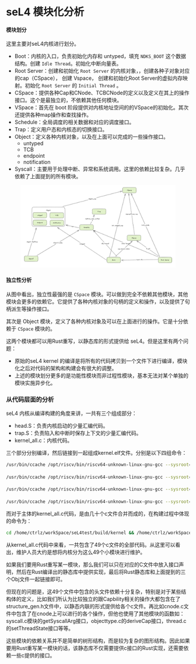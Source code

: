 # seL4 模块化分析

#### 模块划分

这里主要对seL4内核进行划分。

* Boot：内核的入口，负责初始化内存和 untyped，填充 `NDKS_BOOT` 这个数据结构。创建 `Idle Thread`。初始化中断向量表。
* Root Server：创建和初始化 `Root Server` 的内核对象，，创建各种子对象对应的cap（CSpace）， 创建 Vspace， 创建和初始化Root Server的虚拟内存映射。初始化 `Root Server` 的 `Initial Thread` 。
* CSpace：提供各种Cap和CNode、TCBCNode的定义以及定义在其上的操作接口。这个是最独立的，不依赖其他任何模块。
* VSpace：首先在 boot 阶段提供对内核地址空间的的VSpace的初始化。其次还提供各种map操作和查找操作。
* Schedule：全局调度的相关数据和对应的调度接口。
* Trap：定义用户态和内核态的切换接口。
* Object：定义各种内核对象，以及在上面可以完成的一些操作接口。
  * untyped
  * TCB
  * endpoint
  * notification
* Syscall：主要用于处理中断、异常和系统调用。这里的依赖比较复杂。几乎依赖了上面提到的所有模块。

<figure><img src="../.gitbook/assets/seL4_kernel_module.png" alt=""><figcaption></figcaption></figure>

#### 独立性分析

从图中看出，独立性最强的是 `CSpace` 模块。可以做到完全不依赖其他模块，其他模块会更多的依赖它。它提供了各种内核对象的句柄的定义和操作，以及提供了句柄派生等操作接口。

其次是 Object 模块，定义了各种内核对象及可以在上面进行的操作。它是十分依赖于 `CSpace` 模块的。

这两个模块都可以用Rust重写，以静态库的形式提供给 seL4。但是这里有两个问题：

* 原始的seL4 kernel 的编译是将所有的代码拷贝到一个文件下进行编译，模块化之后对代码的架构和构建会有很大的调整。
* 上述的模块划分更多的是功能性模块而非过程性模块，基本无法对某个单独的模块实施异步化。

### 从代码层面的分析

seL4 内核从编译构建的角度来讲，一共有三个组成部分：

* head.S：负责内核启动的少量汇编代码。
* trap.S：负责陷入和中断时保存上下文的少量汇编代码。
* kernel\_all.c：内核代码。

三个部分分别编译，然后链接到一起组成kernel.elf文件。分别是以下四组命令：

```bash
/usr/bin/ccache /opt/riscv/bin/riscv64-unknown-linux-gnu-gcc --sysroot=/home/ctrlz/workSpace/seL4test/build  -I/home/ctrlz/workSpace/seL4test/kernel/include/plat/default -I/home/ctrlz/workSpace/seL4test/kernel/include -I/home/ctrlz/workSpace/seL4test/kernel/include/64 -I/home/ctrlz/workSpace/seL4test/kernel/include/arch/riscv -I/home/ctrlz/workSpace/seL4test/kernel/include/arch/riscv/arch/64 -I/home/ctrlz/workSpace/seL4test/kernel/include/plat/spike -I/home/ctrlz/workSpace/seL4test/kernel/include/plat/spike/plat/64 -I/home/ctrlz/workSpace/seL4test/kernel/libsel4/include -I/home/ctrlz/workSpace/seL4test/kernel/libsel4/arch_include/riscv -I/home/ctrlz/workSpace/seL4test/kernel/libsel4/sel4_arch_include/riscv64 -I/home/ctrlz/workSpace/seL4test/kernel/libsel4/sel4_plat_include/spike -I/home/ctrlz/workSpace/seL4test/kernel/libsel4/mode_include/64 -I/home/ctrlz/workSpace/seL4test/build/kernel/gen_config -I/home/ctrlz/workSpace/seL4test/build/kernel/autoconf -I/home/ctrlz/workSpace/seL4test/build/kernel/gen_headers -I/home/ctrlz/workSpace/seL4test/build/kernel/generated -D__KERNEL_64__ -march=rv64imac_zicsr_zifencei -mabi=lp64 -O2 -g -DNDEBUG -std=c99 -Wall -Werror -Wstrict-prototypes -Wmissing-prototypes -Wnested-externs -Wmissing-declarations -Wundef -Wpointer-arith -Wno-nonnull -nostdinc -ffreestanding -fno-stack-protector -fno-asynchronous-unwind-tables -fno-common -O2 -nostdlib -fno-pic -fno-pie -DDEBUG -g -ggdb -mcmodel=medany -msmall-data-limit=1024 -MD -MT kernel/CMakeFiles/kernel.elf.dir/src/arch/riscv/head.S.obj -MF kernel/CMakeFiles/kernel.elf.dir/src/arch/riscv/head.S.obj.d -o kernel/CMakeFiles/kernel.elf.dir/src/arch/riscv/head.S.obj -c /home/ctrlz/workSpace/seL4test/kernel/src/arch/riscv/head.S

/usr/bin/ccache /opt/riscv/bin/riscv64-unknown-linux-gnu-gcc --sysroot=/home/ctrlz/workSpace/seL4test/build  -I/home/ctrlz/workSpace/seL4test/kernel/include/plat/default -I/home/ctrlz/workSpace/seL4test/kernel/include -I/home/ctrlz/workSpace/seL4test/kernel/include/64 -I/home/ctrlz/workSpace/seL4test/kernel/include/arch/riscv -I/home/ctrlz/workSpace/seL4test/kernel/include/arch/riscv/arch/64 -I/home/ctrlz/workSpace/seL4test/kernel/include/plat/spike -I/home/ctrlz/workSpace/seL4test/kernel/include/plat/spike/plat/64 -I/home/ctrlz/workSpace/seL4test/kernel/libsel4/include -I/home/ctrlz/workSpace/seL4test/kernel/libsel4/arch_include/riscv -I/home/ctrlz/workSpace/seL4test/kernel/libsel4/sel4_arch_include/riscv64 -I/home/ctrlz/workSpace/seL4test/kernel/libsel4/sel4_plat_include/spike -I/home/ctrlz/workSpace/seL4test/kernel/libsel4/mode_include/64 -I/home/ctrlz/workSpace/seL4test/build/kernel/gen_config -I/home/ctrlz/workSpace/seL4test/build/kernel/autoconf -I/home/ctrlz/workSpace/seL4test/build/kernel/gen_headers -I/home/ctrlz/workSpace/seL4test/build/kernel/generated -D__KERNEL_64__ -march=rv64imac_zicsr_zifencei -mabi=lp64 -O2 -g -DNDEBUG -std=c99 -Wall -Werror -Wstrict-prototypes -Wmissing-prototypes -Wnested-externs -Wmissing-declarations -Wundef -Wpointer-arith -Wno-nonnull -nostdinc -ffreestanding -fno-stack-protector -fno-asynchronous-unwind-tables -fno-common -O2 -nostdlib -fno-pic -fno-pie -DDEBUG -g -ggdb -mcmodel=medany -msmall-data-limit=1024 -MD -MT kernel/CMakeFiles/kernel.elf.dir/src/arch/riscv/traps.S.obj -MF kernel/CMakeFiles/kernel.elf.dir/src/arch/riscv/traps.S.obj.d -o kernel/CMakeFiles/kernel.elf.dir/src/arch/riscv/traps.S.obj -c /home/ctrlz/workSpace/seL4test/kernel/src/arch/riscv/traps.S

/usr/bin/ccache /opt/riscv/bin/riscv64-unknown-linux-gnu-gcc --sysroot=/home/ctrlz/workSpace/seL4test/build  -I/home/ctrlz/workSpace/seL4test/kernel/include/plat/default -I/home/ctrlz/workSpace/seL4test/kernel/include -I/home/ctrlz/workSpace/seL4test/kernel/include/64 -I/home/ctrlz/workSpace/seL4test/kernel/include/arch/riscv -I/home/ctrlz/workSpace/seL4test/kernel/include/arch/riscv/arch/64 -I/home/ctrlz/workSpace/seL4test/kernel/include/plat/spike -I/home/ctrlz/workSpace/seL4test/kernel/include/plat/spike/plat/64 -I/home/ctrlz/workSpace/seL4test/kernel/libsel4/include -I/home/ctrlz/workSpace/seL4test/kernel/libsel4/arch_include/riscv -I/home/ctrlz/workSpace/seL4test/kernel/libsel4/sel4_arch_include/riscv64 -I/home/ctrlz/workSpace/seL4test/kernel/libsel4/sel4_plat_include/spike -I/home/ctrlz/workSpace/seL4test/kernel/libsel4/mode_include/64 -I/home/ctrlz/workSpace/seL4test/build/kernel/gen_config -I/home/ctrlz/workSpace/seL4test/build/kernel/autoconf -I/home/ctrlz/workSpace/seL4test/build/kernel/gen_headers -I/home/ctrlz/workSpace/seL4test/build/kernel/generated -D__KERNEL_64__ -march=rv64imac_zicsr_zifencei -mabi=lp64 -O2 -g -DNDEBUG -std=c99 -Wall -Werror -Wstrict-prototypes -Wmissing-prototypes -Wnested-externs -Wmissing-declarations -Wundef -Wpointer-arith -Wno-nonnull -nostdinc -ffreestanding -fno-stack-protector -fno-asynchronous-unwind-tables -fno-common -O2 -nostdlib -fno-pic -fno-pie -DDEBUG -g -ggdb -mcmodel=medany -msmall-data-limit=1024 -MD -MT kernel/CMakeFiles/kernel.elf.dir/kernel_all.c.obj -MF kernel/CMakeFiles/kernel.elf.dir/kernel_all.c.obj.d -o kernel/CMakeFiles/kernel.elf.dir/kernel_all.c.obj -c /home/ctrlz/workSpace/seL4test/build/kernel/kernel_all.c

/usr/bin/ccache /opt/riscv/bin/riscv64-unknown-linux-gnu-gcc --sysroot=/home/ctrlz/workSpace/seL4test/build -D__KERNEL_64__ -march=rv64imac_zicsr_zifencei -mabi=lp64 -O2 -g -DNDEBUG -D__KERNEL_64__ -march=rv64imac_zicsr_zifencei -mabi=lp64   -static -Wl,--build-id=none -Wl,-n -O2  -nostdlib  -fno-pic  -fno-pie  -DDEBUG  -g  -ggdb  -mcmodel=medany  -msmall-data-limit=1024     -Wl,-T /home/ctrlz/workSpace/seL4test/build/kernel/linker.lds_pp kernel/CMakeFiles/kernel.elf.dir/src/arch/riscv/head.S.obj kernel/CMakeFiles/kernel.elf.dir/src/arch/riscv/traps.S.obj kernel/CMakeFiles/kernel.elf.dir/kernel_all.c.obj -o kernel/kernel.elf
```

而对于主体的kernel\_all.c代码，是由几十个c文件合并而成的，在构建过程中体现的命令为：

```bash
cd /home/ctrlz/workSpace/seL4test/build/kernel && /home/ctrlz/workSpace/seL4test/kernel/tools/cpp_gen.sh /home/ctrlz/workSpace/seL4test/kernel/src/api/faults.c /home/ctrlz/workSpace/seL4test/kernel/src/api/syscall.c /home/ctrlz/workSpace/seL4test/kernel/src/arch/riscv/api/benchmark.c /home/ctrlz/workSpace/seL4test/kernel/src/arch/riscv/api/faults.c /home/ctrlz/workSpace/seL4test/kernel/src/arch/riscv/c_traps.c /home/ctrlz/workSpace/seL4test/kernel/src/arch/riscv/idle.c /home/ctrlz/workSpace/seL4test/kernel/src/arch/riscv/kernel/boot.c /home/ctrlz/workSpace/seL4test/kernel/src/arch/riscv/kernel/thread.c /home/ctrlz/workSpace/seL4test/kernel/src/arch/riscv/kernel/vspace.c /home/ctrlz/workSpace/seL4test/kernel/src/arch/riscv/machine/capdl.c /home/ctrlz/workSpace/seL4test/kernel/src/arch/riscv/machine/fpu.c /home/ctrlz/workSpace/seL4test/kernel/src/arch/riscv/machine/hardware.c /home/ctrlz/workSpace/seL4test/kernel/src/arch/riscv/machine/io.c /home/ctrlz/workSpace/seL4test/kernel/src/arch/riscv/machine/registerset.c /home/ctrlz/workSpace/seL4test/kernel/src/arch/riscv/model/statedata.c /home/ctrlz/workSpace/seL4test/kernel/src/arch/riscv/object/interrupt.c /home/ctrlz/workSpace/seL4test/kernel/src/arch/riscv/object/objecttype.c /home/ctrlz/workSpace/seL4test/kernel/src/arch/riscv/object/tcb.c /home/ctrlz/workSpace/seL4test/kernel/src/arch/riscv/smp/ipi.c /home/ctrlz/workSpace/seL4test/kernel/src/assert.c /home/ctrlz/workSpace/seL4test/kernel/src/benchmark/benchmark.c /home/ctrlz/workSpace/seL4test/kernel/src/benchmark/benchmark_track.c /home/ctrlz/workSpace/seL4test/kernel/src/benchmark/benchmark_utilisation.c /home/ctrlz/workSpace/seL4test/kernel/src/fastpath/fastpath.c /home/ctrlz/workSpace/seL4test/kernel/src/inlines.c /home/ctrlz/workSpace/seL4test/kernel/src/kernel/boot.c /home/ctrlz/workSpace/seL4test/kernel/src/kernel/cspace.c /home/ctrlz/workSpace/seL4test/kernel/src/kernel/faulthandler.c /home/ctrlz/workSpace/seL4test/kernel/src/kernel/stack.c /home/ctrlz/workSpace/seL4test/kernel/src/kernel/thread.c /home/ctrlz/workSpace/seL4test/kernel/src/machine/capdl.c /home/ctrlz/workSpace/seL4test/kernel/src/machine/fpu.c /home/ctrlz/workSpace/seL4test/kernel/src/machine/io.c /home/ctrlz/workSpace/seL4test/kernel/src/machine/registerset.c /home/ctrlz/workSpace/seL4test/kernel/src/model/preemption.c /home/ctrlz/workSpace/seL4test/kernel/src/model/smp.c /home/ctrlz/workSpace/seL4test/kernel/src/model/statedata.c /home/ctrlz/workSpace/seL4test/kernel/src/object/cnode.c /home/ctrlz/workSpace/seL4test/kernel/src/object/endpoint.c /home/ctrlz/workSpace/seL4test/kernel/src/object/interrupt.c /home/ctrlz/workSpace/seL4test/kernel/src/object/notification.c /home/ctrlz/workSpace/seL4test/kernel/src/object/objecttype.c /home/ctrlz/workSpace/seL4test/kernel/src/object/tcb.c /home/ctrlz/workSpace/seL4test/kernel/src/object/untyped.c /home/ctrlz/workSpace/seL4test/kernel/src/smp/ipi.c /home/ctrlz/workSpace/seL4test/kernel/src/smp/lock.c /home/ctrlz/workSpace/seL4test/kernel/src/string.c /home/ctrlz/workSpace/seL4test/kernel/src/util.c /home/ctrlz/workSpace/seL4test/projects/sel4test/domain_schedule.c > kernel_all.c
```

从kernel\_all.c代码中来看，一共包含了49个c文件的全部代码。从这里可以看出，维护人员大约是想将内核分为这么49个小模块进行维护。

如果我们要用Rust重写某一模块，那么我们可以只在对应的C文件中放入接口声明，然后在Rust编译出的静态库中提供实现，最后将Rust静态库和上面提到的三个Obj文件一起链接即可。



但现在的问题是，这49个文件中包含的头文件依赖十分复杂，特别是对于某些结构体的定义，比如我们所认为比较独立的跟Capbility相关的操作大都包含在了structure\_gen.h文件中，以静态内联的形式提供给各个c文件。再比如cnode.c文件中包含了在cnode上可以进行的各个操作，但他也使用了其他模块的函数如：syscall.c模块的getSyscallArg接口，objecttype.c的deriveCap接口，thread.c的setThreadState接口等等。

这些模块的依赖关系并不是简单的树形结构，而是较为复杂的图形结构。因此如果要用Rust重写某一模块的话，该静态库不仅需要提供c接口的Rust实现，还需要依赖一些c提供的接口。



